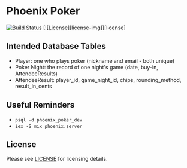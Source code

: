 # Phoenix Poker
[![Build Status][travis-img]][travis] [![License][license-img]][license]

[travis-img]: https://travis-ci.org/johnb/phoenix_poker.png?branch=master
[travis]: https://travis-ci.org/johnb/phoenix_poker

## Intended Database Tables

* Player: one who plays poker (nickname and email - both unique)
* Poker Night: the record of one night's game (date, buy-in, AttendeeResults)
* AttendeeResult: player_id, game_night_id, chips, rounding_method, result_in_cents 

## Useful Reminders

* `psql -d phoenix_poker_dev`
* `iex -S mix phoenix.server`

## License

Please see [LICENSE](https://github.com/johnb/phoenix_poker/blob/master/LICENSE) for licensing details.
